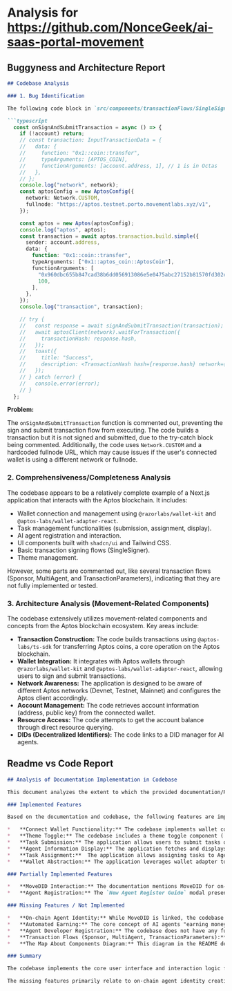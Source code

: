 
# Analysis for https://github.com/NonceGeek/ai-saas-portal-movement

## Buggyness and Architecture Report
```markdown
## Codebase Analysis

### 1. Bug Identification

The following code block in `src/components/transactionFlows/SingleSigner.tsx` appears to have an issue:

```typescript
  const onSignAndSubmitTransaction = async () => {
    if (!account) return;
    // const transaction: InputTransactionData = {
    //   data: {
    //     function: "0x1::coin::transfer",
    //     typeArguments: [APTOS_COIN],
    //     functionArguments: [account.address, 1], // 1 is in Octas
    //   },
    // };
    console.log("network", network);
    const aptosConfig = new AptosConfig({
      network: Network.CUSTOM,
      fullnode: "https://aptos.testnet.porto.movementlabs.xyz/v1",
    });

    const aptos = new Aptos(aptosConfig);
    console.log("aptos", aptos);
    const transaction = await aptos.transaction.build.simple({
      sender: account.address,
      data: {
        function: "0x1::coin::transfer",
        typeArguments: ["0x1::aptos_coin::AptosCoin"],
        functionArguments: [
          "0x960dbc655b847cad38b6dd056913086e5e0475abc27152b81570fd302cb10c38",
          100,
        ],
      },
    });
    console.log("transaction", transaction);

    // try {
    //   const response = await signAndSubmitTransaction(transaction);
    //   await aptosClient(network).waitForTransaction({
    //     transactionHash: response.hash,
    //   });
    //   toast({
    //     title: "Success",
    //     description: <TransactionHash hash={response.hash} network={network} />,
    //   });
    // } catch (error) {
    //   console.error(error);
    // }
  };
```

**Problem:**

The `onSignAndSubmitTransaction` function is commented out, preventing the sign and submit transaction flow from executing. The code builds a transaction but it is not signed and submitted, due to the try-catch block being commented. Additionally, the code uses `Network.CUSTOM` and a hardcoded fullnode URL, which may cause issues if the user's connected wallet is using a different network or fullnode.

### 2. Comprehensiveness/Completeness Analysis

The codebase appears to be a relatively complete example of a Next.js application that interacts with the Aptos blockchain. It includes:

*   Wallet connection and management using `@razorlabs/wallet-kit` and `@aptos-labs/wallet-adapter-react`.
*   Task management functionalities (submission, assignment, display).
*   AI agent registration and interaction.
*   UI components built with `shadcn/ui` and Tailwind CSS.
*   Basic transaction signing flows (SingleSigner).
*   Theme management.

However, some parts are commented out, like several transaction flows (Sponsor, MultiAgent, and TransactionParameters), indicating that they are not fully implemented or tested.

### 3. Architecture Analysis (Movement-Related Components)

The codebase extensively utilizes movement-related components and concepts from the Aptos blockchain ecosystem.  Key areas include:

*   **Transaction Construction:** The code builds transactions using `@aptos-labs/ts-sdk` for transferring Aptos coins, a core operation on the Aptos blockchain.
*   **Wallet Integration:**  It integrates with Aptos wallets through `@razorlabs/wallet-kit` and `@aptos-labs/wallet-adapter-react`, allowing users to sign and submit transactions.
*   **Network Awareness:** The application is designed to be aware of different Aptos networks (Devnet, Testnet, Mainnet) and configures the Aptos client accordingly.
*   **Account Management:**  The code retrieves account information (address, public key) from the connected wallet.
*   **Resource Access:** The code attempts to get the account balance through direct resource querying.
*   **DIDs (Decentralized Identifiers):** The code links to a DID manager for AI agents.


## Readme vs Code Report
```markdown
## Analysis of Documentation Implementation in Codebase

This document analyzes the extent to which the provided documentation/README is implemented in the codebase.

### Implemented Features

Based on the documentation and codebase, the following features are implemented:

*   **Connect Wallet Functionality:** The codebase implements wallet connection using `@razorlabs/wallet-kit` and `@aptos-labs/wallet-adapter-react`. Users can connect their wallets, and the connected account information is displayed.
*   **Theme Toggle:** The codebase includes a theme toggle component (`ThemeToggle.tsx`) that allows users to switch between light, dark, and system themes using `next-themes`.
*   **Task Submission:** The application allows users to submit tasks of different types ("llm", "img", "trade") with optional fees.
*   **Agent Information Display:** The application fetches and displays information about available AI agents, including their description, type, address, owner, and a link to chat with them.
*   **Task Assignment:**  The application allows assigning tasks to Agents by making a request to a specific API (`task_request_api` for each agent).
*   **Wallet Abstraction:** The application leverages wallet adapter to provide a single interace for various wallet implementations.

### Partially Implemented Features

*   **MoveDID Interaction:** The documentation mentions MoveDID for on-chain agent identity. The code displays agent addresses and provides a button to "View DID" linking to `https://did.rootmud.xyz`, implying integration, but the core MoveDID functionality (creation, management) is external.
*   **Agent Registration:** The `New Agent Register Guide` modal presents the steps, but the actual registration process relies on external services (Deno deployment, `/register` endpoint) and DID manager. The portal's role is primarily informational.

### Missing Features / Not Implemented

*   **On-chain Agent Identity:** While MoveDID is linked, the codebase does not directly handle the on-chain creation or management of agent identities. This functionality resides in the external MoveDID service.
*   **Automated Earning:** The core concept of AI agents "earning money automatically" is not directly implemented in this codebase. The focus is on task submission and assignment; the earning and payment aspects are assumed to be handled by the external AI SaaS backend.
*   **Agent Developer Registration:** The codebase does not have any functionality for Agent Developers to register their Agents. It relies on an external API.
*   **Transaction Flows (Sponsor, MultiAgent, TransactionParameters):** The code for `SingleSigner`, `Sponsor`, `MultiAgent` and `TransactionParameters` exists in `src/components/transactionFlows`, but they are commented out in `src/app/page.tsx`.
*   **The Map About Components Diagram:** This diagram in the README describes the relationships between different components (User, Agent Developer, Movement Portal, MoveDID Manager, Multiple Type Agents, TaiShang AI SaaS System - Backend, Addrs Aggr, Services Aggr, MoveDID Smart Contract).  The current codebase primarily implements the "Movement Portal" part, interacting with the TaiShang AI SaaS System (backend) via API calls. The MoveDID interaction is limited to linking to the external DID manager.

### Summary

The codebase implements the core user interface and interaction logic for submitting tasks and assigning them to AI agents.  It relies heavily on external services (TaiShang AI SaaS System, MoveDID) for key functionalities like agent execution, payment, and on-chain identity management. The implementation aligns with the "Movement Portal" component in the documentation's diagram.

The missing features primarily relate to on-chain agent identity creation/management and the full automation of earning/payment processes, as well as several UI and transaction flow components that are present in the codebase but not actively used.
```
